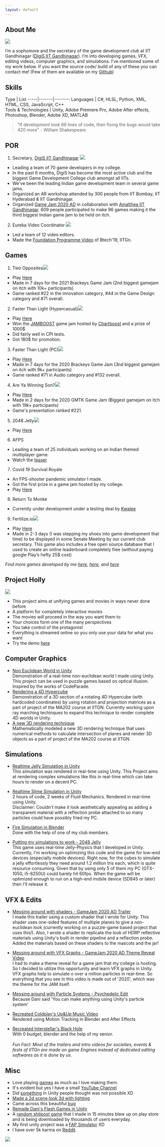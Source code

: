 ```yaml
---
layout: default
---
```


## About Me

<img class="profile-picture" src="me3.jpg">

I’m a sophomore and the secretary of the game development club at IIT Gandhinagar ([DigiS IIT Gandhinagar](https://www.instagram.com/digis_iitgn/)). I’m into developing games, VFX, editing videos, computer graphics, and simulations. I’ve mentioned some of my work below. If you want the source code/ build of any of these you can contact me! (Few of them are available  on my [Github](https://github.com/aniketrajnish))
## Skills

Type | List
-----|-------|--------
Languages | C#, HLSL, Python, XML, HTML, CSS, JavaScript, C++  
Tools & Technologies | Unity, Adobe Premiere Pro, Adobe After effects, Photoshop, Blender, Adobe XD, MATLAB

> "If development took 69 lines of code, then fixing the bugs would take 420 more" - William Shakespeare

 
## POR
 1. Secretary, [DigiS IIT Gandhinagar](https://www.instagram.com/digis_iitgn/) <img class="profile-picture" src="DigiSLogo.png">
  * Leading a team of 70 game developers in my college. 
  * In the past 6 months, DigiS has become the most active club and the biggest Game Development College club amongst all IITs.
  * We've been the leading Indian game development team in several game jams.
  * Organized an AR workshop attended by 300 people from IIT Bombay, IIT Hyderabad & IIT Gandhinagar.
  * Organized [Game Jam 2020 AD](https://itch.io/jam/gamejam-2020-ad) in collaboration with [Amalthea IIT Gandhinagar](https://www.instagram.com/amalthea_iitgn/). 609 people         participated to make 96 games making it the third biggest Indian game jam to be held on itch.

 
 2. Eureka Video Coordinator <img class="profile-picture" src="FP.jpg">
  * Led a team of 12 video editors.
  * Made the [Foundation Programme Video](https://youtu.be/SLwEwTwHNhM) of Btech'19, IITGn.

## Games

1. Two Opposites<img class="profile-picture" src="TwoOpposites.png">
 * Play [Here](https://makra.itch.io/two-opposites)
 * Made in 7 days for the 2021 Brackeys Game Jam (2nd biggest gamejam on itch with 10k+ participants)
 * Game ranked #22 in the innovation category, #44 in the Game Design category and #71 overall.
2. Faster Than Light (Hypercasual)<img class="profile-picture" src="ICON FTL.png">
 * Play [Here](https://play.google.com/store/apps/details?id=com.makra.FasterThanLight)
 * Won the [JAMBOOST](https://gamejam.com/jam/jamboost) game jam hosted by [Chartboost](https://www.linkedin.com/company/chartboost/) and a prize of 1000$
 * Did fairly well in CPI tests.
 * Got 180$ for promotion.
3. Faster Than Light (PC)<img class="profile-picture" src="FTL.JPG">
 * Play [Here](https://makra.itch.io/faster-than-light)
 * Made in 7 days for the 2020 Brackeys Game Jam (3nd biggest gamejam on itch with 9k+ participants)
 * Game ranked #71 in Audio category and #132 overall.<br>
4. Are Ya Winning Son?<img class="profile-picture" src="AYWS.PNG">
 * Play [Here](https://makra.itch.io/are-ya-winning-son)
 * Made in 2 days for the 2020 GMTK Game Jam (Biggest gamejam on itch with 19k+ participants)
 * Game's presentation ranked #221.
5. 2048 Jelly<img class="profile-picture" src="2048j.jpg">
 * Play [Here](https://play.google.com/store/apps/details?id=com.Makra.J2048)
6. AFPS
 * Leading a team of 25 individuals working on an Indian themed multiplayer game.
 * Watch the [teaser](https://youtu.be/pLk2W575Z78)
7. Covid 19 Survival Royale
 * An FPS-shooter pandemic simulator I made.
 * Got the first prize in a game jam hosted by my college.
 * Play [Here](https://drive.google.com/a/iitgn.ac.in/file/d/1RTDkU-kCBgqKmpHz13iJLWdAk9BMoVwX/view?usp=drivesdk)
8. Return To Monke
 * Currently under development under a testing deal by [Kwalee](https://www.kwalee.com/)
9. Fertilize.io<img class="profile-picture" src="fert.png">
 * Play [Here](https://play.google.com/store/apps/details?id=com.makra.fert) 
 * Made in 2-3 days (I was stepping my shoes into game development that time) to be displayed in some Senate Meeting by our current club secretary. This game also includes a        free open source database that I used to create an online leaderboard completely free (without paying google Play’s hefty 25$ cost)
 
*Find more games developed by me [here](https://play.google.com/store/apps/developer?id=DigiS+IIT+Gandhinagar), [here](https://makra.itch.io/), and [here](https://play.google.com/store/apps/dev?id=7545721879938982945)*

## Project Holly

<img class="profile-picture" src="holly.png">

 * This project aims at unifying games and movies in ways never done before
 * A platform for completely interactive movies
 * The movies will proceed in the way you want them to
 * Your choices form one of the many perspectives
 * You take control of the protagonist
 * Everything is streamed online so you only use your data for what you want
 * Try the demo [here](https://play.google.com/store/apps/details?id=com.makra.Holly)

## Computer Graphics

 * [Non Euclidean World in Unity](https://youtu.be/wi1RoQJWHbk)<br>
   Demonstration of a real-time non-euclidean world I made using Unity. This project can be used in puzzle games based on optical illusion. Inspired by the works of CodeParade.
 * [Rendering a 4D Hypercube](https://editor.p5js.org/aniketrajnish/sketches/wJVjV9OAY)<br>
   Demonstration of a 3D section of a rotating 4D Hypercube (with hardcoded coordinates) by using rotation and projection matrices as a part of project of the MA202 course at      IITGN. Currently working upon ray marching techinques to expand this technique to render complete 4D worlds in Unity.
 * [A new 3D rendering technique](https://editor.p5js.org/aniketrajnish/sketches/S-KwEmoSm)<br>
   Mathematically modeled a new 3D rendering technique that uses numerical methods to calculate intersection of planes and render 3D objects as a part of project of the MA202      course at IITGN.    

## Simulations
 
 * [Realtime Jelly Simulation in Unity](https://youtu.be/fMwoglpPgFk)<br>
   This simulation was rendered in real-time using Unity. This Project aims at rendering complex simulations like this in real-time which can take hours to render on a decent      PC.  
 
 * [Realtime Slime Simulation in Unity](https://youtu.be/a__DdXiYQ-U)<br>
   2 hours of code, 2 weeks of Fluid Mechanics. Rendered in real-time using Unity.<br>
   Disclaimer: Couldn't make it look aesthetically appealing as adding a transparent material with a reflection probe attached to so many particles could have possibly fried my    PC.
 * [Fire Simulation in Blender](https://youtu.be/_QH19dipOxY)<br> 
   Done with the help of one of my club members.
   
 * [Putting my simulations to work - 2048 Jelly](https://youtu.be/9tfnqnrit_0)<br> 
   This game uses real-time Jelly-Physics that I developed in Unity. Currently, I'm working on optimizing this code and the game for low-end devices (especially mobile devices).
   Right now, for the cubes to simulate a jelly effortlessly they need around 1.2 million tris each, which is quite resource consuming. Given that by using only 5 of them my PC    (GTX-1050, i5-8250U) could barely hit 60fps. When the game will be optimized enough to run on a high-end mobile device (SD845 or later) then I'll release it. 
  

## VFX & Edits
  
 * [Messing around with shaders - GameJam 2020 AD Trailer](https://youtu.be/4zfHbw6GRes)<br> 
   I made this trailer using a custom shader that I wrote for Unity. This shader uses one-sided features of multiple planes to give a non-euclidean look (currently working on a    puzzle-game based project that uses this!).  Also, I wrote a shader to replicate the look of HDRP reflective materials using Unity's built-in render pipeline and a reflection    probe. Added the materials based on these shaders to the mascots and the jar!
  
 * [Messing around with VFX Graphs - GameJam 2020 AD Theme Reveal Video](https://youtu.be/kPlAOdrKgbw)<br> 
   I had to make a theme reveal for a game jam that my college is hosting. So I decided to utilize this opportunity and learn VFX graphs in Unity. VFX graphs help to simulate o    over a million particles in real-time. So everything that you see in this video is made out of '2020', which was the theme for the JAM itself.
  
 * [Messing around with Particle Systems - Psychedelic Edit](https://youtu.be/ofWcNlWYwnI)<br> 
   Because Dani said 'You can make anything using Unity's particle system'
  
 * [Recreated Coldplay's Up&Up Music Video](https://youtu.be/gy9gc2orpCY)<br> 
   Rendered using Motion Tracking in Blender and After Effects
   
 * [Recreated Interstellar's Black Hole](https://youtu.be/pGvQrE8Plsc)<br> 
   With 0 budget, blender and the help of my senior.<br><br>
   *Fun Fact: Most of the trailers and intro videos for societies, events & fests of IITGn are made on game Engines instead of dedicated editing softwares as it is done by us.*
  

## Misc
 * Love playing [games](https://www.youtube.com/playlist?list=PLQi4IKEYBPHWsrbZpf24op7APre8zRwzH) as much as I love making them.
 * It's evident but yes I have a small [YouTube Channel](https://www.youtube.com/channel/UCK8irXTX_8mbz-ytFiZ96bA)
 * Did [something](https://youtu.be/Jv5gQzI1xhk) in Unity people thought was not possible XD
 * [Made a 2d scene look 3d with lighting](https://youtu.be/lTMu77EimPk)
 * Came across this beautiful [bug](https://youtu.be/7KExwAeeuqs)
 * [Remade Dani's Flash Games in Unity](https://www.youtube.com/playlist?list=PLQi4IKEYBPHUisVkBGx31KaW5VgUB64z2)
 * A [random shitpost game](https://play.google.com/store/apps/details?id=com.makra.KillTheStickMan&hl=en&gl=US) that I made in 15 minutes blew up on play store and is being downloaded by thousands of users everyday.
 * My first unity project was a [FAP Simulator](https://drive.google.com/file/d/14pdEJFl5diFXQK_w2OoOAnTkQGs10Eab/vi) XD
 * I have over 5k karma on [Reddit](https://www.reddit.com/user/aniketrajnish/?sort=top).

<img src="relatable.jpg">
